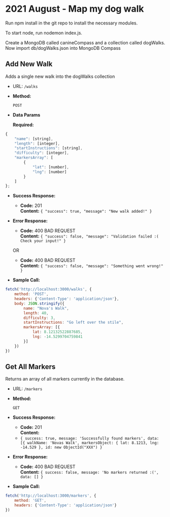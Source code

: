 # 2021 August - Map my dog walk

Run npm install in the git repo to install the necessary modules.

To start node, run nodemon index.js.

Create a MongoDB called canineCompass and a collection called dogWalks.
Now import db/dogWalks.json into MongoDB Compass

**Add New Walk**
----
Adds a single new walk into the dogWalks collection

* URL: `/walks`

* **Method:**

   `POST` 

* **Data Params**

  **Required:**

```javascript
{
    "name": [string],
    "length": [integer],
    "startInstructions": [string],
    "difficulty": [integer],
    "markersArray": [
        {
            "lat": [number],
            "lng": [number]
        }
    ]
};
  ```

* **Success Response:**

    * **Code:** 201 <br />
      **Content:** `{
      "success": true,
      "message": "New walk added!"
      }`

* **Error Response:**

    * **Code:** 400 BAD REQUEST <br />
      **Content:** `{
      "success": false,
      "message": "Validation failed :( Check your input!"
      }`

  OR

    * **Code:** 400 BAD REQUEST <br />
      **Content:** `{
      "success": false,
      "message": "Something went wrong!"
      }`

* **Sample Call:**

```javascript
fetch('http://localhost:3000/walks', {
    method: 'POST',
    headers: {'Content-Type': 'application/json'},
    body: JSON.stringify({
        name: "Nova's Walk",
        length: 40,
        difficulty: 3,
        startInstructions: "Go left over the stile",
        markersArray: [{
            lat: 8.12132522887685, 
            lng: -14.5299704759841
        }]
    })
})
  ```

**Get All Markers**
----
Returns an array of all markers currently in the database.

* URL: `/markers`

* **Method:**

  `GET`

* **Success Response:**

    * **Code:** 201 <br />
      **Content:**
    *  `{
       success: true,
       message: 'Successfully found markers',
       data: [{
       walkName: 'Novas Walk',
       markersObject: { lat: 8.1213, lng: -14.529 },
       id: new ObjectId("XXX")
       }`
    
* **Error Response:**

    * **Code:** 400 BAD REQUEST <br />
      **Content:** `{
      success: false,
      message: 'No markers returned :(',
      data: []
      }`


* **Sample Call:**

```javascript
fetch('http://localhost:3000/markers', {
    method: 'GET',
    headers: {'Content-Type': 'application/json'}
})
  ```



